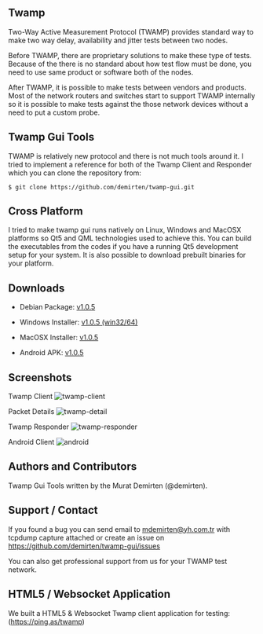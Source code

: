 ## Twamp
Two-Way Active Measurement Protocol (TWAMP) provides standard way to make two way delay, availability and jitter tests between two nodes.

Before TWAMP, there are proprietary solutions to make these type of tests. Because of the there is no standard about how test flow must be done, you need to use same product or software both of the nodes.

After TWAMP, it is possible to make tests between vendors and products. Most of the network routers and switches start to support TWAMP internally so it is possible to make tests against the those network devices without a need to put a custom probe.

## Twamp Gui Tools
TWAMP is relatively new protocol and there is not much tools around it. I tried to implement a reference for both of the Twamp Client and Responder which you can clone the repository from:

```
$ git clone https://github.com/demirten/twamp-gui.git
```

## Cross Platform
I tried to make twamp gui runs natively on Linux, Windows and MacOSX platforms so Qt5 and QML technologies used to achieve this. You can build the executables from the codes if you have a running Qt5 development setup for your system. It is also possible to download prebuilt binaries for your platform.

## Downloads
* Debian Package:
[v1.0.5](https://github.com/demirten/twamp-gui/releases/download/v1.0.5/twamp-gui_1.0.5-1_amd64.deb)

* Windows Installer:
[v1.0.5 (win32/64)](https://github.com/demirten/twamp-gui/releases/download/v1.0.5/TwampGuiInstaller-1.0.5.exe)

* MacOSX Installer:
[v1.0.5](https://github.com/demirten/twamp-gui/releases/download/v1.0.5/Twamp-1.0.5-Installer.dmg)

* Android APK:
[v1.0.5](https://github.com/demirten/twamp-gui/releases/download/v1.0.5/twamp-gui-1.0.5.apk)

## Screenshots
Twamp Client
![twamp-client](https://cloud.githubusercontent.com/assets/43532/7880410/c5da98e2-0601-11e5-9a46-ec7392442c3a.png)

Packet Details
![twamp-detail](https://cloud.githubusercontent.com/assets/43532/7880411/c5de8a4c-0601-11e5-8e25-44d36dc5d1da.png)

Twamp Responder
![twamp-responder](https://cloud.githubusercontent.com/assets/43532/7767624/bf388ede-007c-11e5-9304-38d56c6d6693.png)

Android Client
![android](https://cloud.githubusercontent.com/assets/43532/7848319/5ed1dcfc-04d3-11e5-9158-e1882d752413.png)

## Authors and Contributors
Twamp Gui Tools written by the Murat Demirten (@demirten).

## Support / Contact
If you found a bug you can send email to mdemirten@yh.com.tr with tcpdump capture attached or create an issue on https://github.com/demirten/twamp-gui/issues

You can also get professional support from us for your TWAMP test network.

## HTML5 / Websocket Application
We built a HTML5 & Websocket Twamp client application for testing: (https://ping.as/twamp) 

